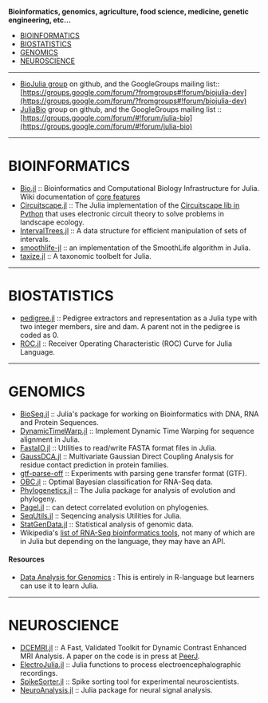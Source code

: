 **Bioinformatics, genomics, agriculture, food science, medicine, genetic engineering, etc...**

- [BIOINFORMATICS](#bioinformatics)
- [BIOSTATISTICS](#bioinformatics)
- [GENOMICS](#genomics)
- [NEUROSCIENCE](#neuroscience)
   
----

- [BioJulia group](https://github.com/BioJulia) on github, and the GoogleGroups mailing list:: [https://groups.google.com/forum/?fromgroups#!forum/biojulia-dev](https://groups.google.com/forum/?fromgroups#!forum/biojulia-dev)
- [JuliaBio](https://github.com/JuliaBio) group on github, and the GoogleGroups mailing list :: [https://groups.google.com/forum/#!forum/julia-bio](https://groups.google.com/forum/#!forum/julia-bio)

----

# BIOINFORMATICS
- [Bio.jl](https://github.com/BioJulia/Bio.jl) :: Bioinformatics and Computational Biology Infrastructure for Julia. Wiki documentation of [core features](https://github.com/BioJulia/Bio.jl/wiki/core-features)
- [Circuitscape.jl](https://github.com/tanmaykm/Circuitscape.jl) :: The Julia implementation of the [Circuitscape lib in Python](http://www.circuitscape.org/) that uses electronic circuit theory to solve problems in landscape ecology.
- [IntervalTrees.jl](https://github.com/BioJulia/IntervalTrees.jl) :: A data structure for efficient manipulation of sets of intervals.
- [smoothlife-jl](https://github.com/jamak/smoothlife-jl) :: an implementation of the SmoothLife algorithm in Julia.
- [taxize.jl](https://github.com/sckott/taxize.jl) :: A taxonomic toolbelt for Julia.

----

# BIOSTATISTICS
- [pedigree.jl](https://github.com/Rpedigree/pedigree.jl) :: Pedigree extractors and representation as a Julia type with two integer members, sire and dam. A parent not in the pedigree is coded as 0.
- [ROC.jl](https://github.com/diegozea/ROC.jl) :: Receiver Operating Characteristic (ROC) Curve for Julia Language.

----

# GENOMICS
- [BioSeq.jl](https://github.com/BioJulia/BioSeq.jl) :: Julia's package for working on Bioinformatics with DNA, RNA and Protein Sequences.
- [DynamicTimeWarp.jl](https://github.com/joefowler/DynamicTimeWarp.jl) :: Implement Dynamic Time Warping for sequence alignment in Julia.
- [FastaIO.jl](https://github.com/carlobaldassi/FastaIO.jl) :: Utilities to read/write FASTA format files in Julia.
- [GaussDCA.jl](https://github.com/carlobaldassi/GaussDCA.jl) :: Multivariate Gaussian Direct Coupling Analysis for residue contact prediction in protein families.
- [gtf-parse-off](https://github.com/dcjones/gtf-parse-off) :: Experiments with parsing gene transfer format (GTF).
- [OBC.jl](https://github.com/binarybana/OBC.jl) :: Optimal Bayesian classification for RNA-Seq data.
- [Phylogenetics.jl](https://github.com/BioJulia/Phylogenetics.jl) :: The Julia package for analysis of evolution and phylogeny.
- [Pagel.jl](https://github.com/porterjamesj/Pagel.jl) :: can detect correlated evolution on phylogenies.
- [SeqUtils.jl](https://github.com/nlhepler/SeqUtils.jl) :: Seqencing analysis Utilities for Julia.
- [StatGenData.jl](https://github.com/dmbates/StatGenData.jl) :: Statistical analysis of genomic data.
- Wikipedia's [list of RNA-Seq bioinformatics tools](http://en.wikipedia.org/wiki/List_of_RNA-Seq_bioinformatics_tools), not many of which are in Julia but depending on the language, they may have an API.

#### Resources
* [Data Analysis for Genomics](https://genomicsclass.github.io/book/) : This is entirely in R-language but learners can use it to learn Julia.

----

# NEUROSCIENCE
- [DCEMRI.jl](https://github.com/davidssmith/DCEMRI.jl) :: A Fast, Validated Toolkit for Dynamic Contrast Enhanced MRI Analysis. A paper on the code is in press at [PeerJ](https://peerj.com/preprints/670/).
- [ElectroJulia.jl](https://github.com/sam81/ElectroJulia.jl) :: Julia functions to process electroencephalographic recordings.
- [SpikeSorter.jl](https://github.com/grero/SpikeSorter.jl) :: Spike sorting tool for experimental neuroscientists.
- [NeuroAnalysis.jl](https://github.com/babaq/NeuroAnalysis.jl) :: Julia package for neural signal analysis.



